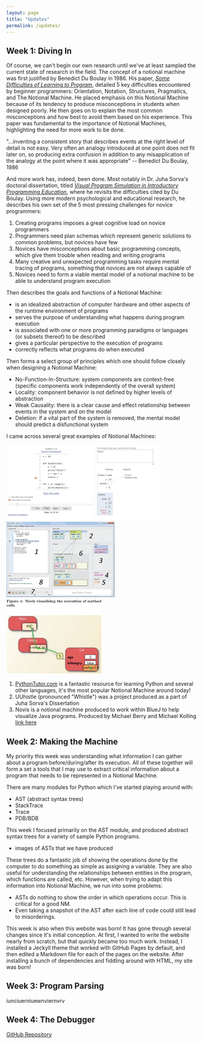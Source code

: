 ```yaml
---
layout: page
title: "Updates"
permalink: /updates/
---
```


## Week 1: Diving In
Of course, we can't begin our own research until we've at least sampled the current state of research in the field. The concept of a notional machine was first justified by Benedict Du Boulay in 1986. His paper, [*Some Difficulties of Learning to Program*](https://www.bibsonomy.org/bibtex/2e63b8419af16b225d3ef00fe08c12a1b/ji), detailed 5 key difficulties encountered by beginner programmers: Orientation, Notation, Structures, Pragmatics, and The Notional Machine. He placed emphasis on this Notional Machine because of its tendency to produce misconceptions in students when designed poorly. He then goes on to explain the most common misconceptions and how best to avoid them based on his experience. This paper was fundamental to the importance of Notional Machines, highlighting the need for more work to be done.

"...inventing a consistent story that describes events at the right level of detail is not easy. Very often an analogy introduced at one point does not fit later on, so producing extra confusion in addition to any misapplication of the analogy at the point where it was appropriate"
-- Benedict Du Boulay, 1986

And more work has, indeed, been done. Most notably in Dr. Juha Sorva's doctoral dissertation, titled [*Visual Program Simulation in Introductory Programming Education*](https://aaltodoc.aalto.fi/handle/123456789/3534), where he revisits the difficulties cited by Du Boulay. Using more modern psychological and educational research, he describes his own set of the 5 most pressing challenges for novice programmers:

1. Creating programs imposes a great cognitive load on novice programmers
2. Programmers need plan schemas which represent generic solutions to common problems, but novices have few
3. Novices have misconceptions about basic programming concepts, which give them trouble when reading and writing programs
4. Many creative and unexpected programming tasks require mental tracing of programs, something that novices are not always capable of
5. Novices need to form a viable mental model of a notional machine to be able to understand program execution

Then describes the goals and functions of a Notional Machine:
- is an idealized abstraction of computer hardware and other aspects of the runtime environment of programs
- serves the purpose of understanding what happens during program execution
- is associated with one or more programming paradigms or languages (or subsets thereof) to be described
- gives a particular perspective to the execution of programs
- correctly reflects what programs do when executed

Then forms a select group of principles which one should follow closely when designing a Notional Machine:
- No-Function-In-Structure: system components are context-free (specific components work independently of the overall system)
- Locality: component behavior is not defined by higher levels of abstraction
- Weak Causality: there is a clear cause and effect relationship between events in the system and on the model
- Deletion: if a vital part of the system is removed, the mental model should predict a disfunctional system

I came across several great examples of Notional Machines:

<img src="/pytutor.png" alt="PythonTutor" height="200"> <img src="/uuhistle.png" alt="UUhistle" height="200"> <img src="/novis.png" alt="Novis" height="200">

1. [PythonTutor.com](PythonTutor.com) is a fantastic resource for learning Python and several other languages, it's the most popular Notional Machine around today!
2. UUhistle (pronounced "Whistle") was a project produced as a part of Juha Sorva's Dissertation
3. Novis is a notional machine produced to work within BlueJ to help visualize Java programs. Produced by Michael Berry and Michael Kolling [link here](https://www.researchgate.net/publication/266657026_The_state_of_play_A_notional_machine_for_learning_programming)


## Week 2: Making the Machine
My priority this week was understanding what information I can gather about a program before/during/after its execution. All of these together will form a set a tools that I may use to extract critical information about a program that needs to be represented in a Notional Machine. 

There are many modules for Python which I've started playing around with:
- AST (abstract syntax trees)
- StackTrace
- Trace
- PDB/BDB

This week I focused primarily on the AST module, and produced abstract syntax trees for a variety of sample Python programs.
- images of ASTs that we have produced

These trees do a fantastic job of showing the operations done by the computer to do something as simple as assigning a variable. 
They are also useful for understanding the relationships between entities in the program, which functions are called, etc.
However, when trying to adapt this information into Notional Machine, we run into some problems:
- ASTs do nothing to show the order in which operations occur. This is critical for a good NM.
- Even taking a snapshot of the AST after each line of code could still lead to misorderings.

This week is also when this website was born! It has gone through several changes since it's initial conception.
At first, I wanted to write the website nearly from scratch, but that quickly became too much work.
Instead, I installed a Jeckyll theme that worked with GitHub Pages by default, and then edited a Markdown file for each of the pages on the website.
After installing a bunch of dependencies and fiddling around with HTML, my site was born!

## Week 3: Program Parsing
iunciuerniuewnviernvrv

## Week 4: The Debugger

[GitHub Repository](https://github.com/ERoels23/ERoels23.github.io/)
